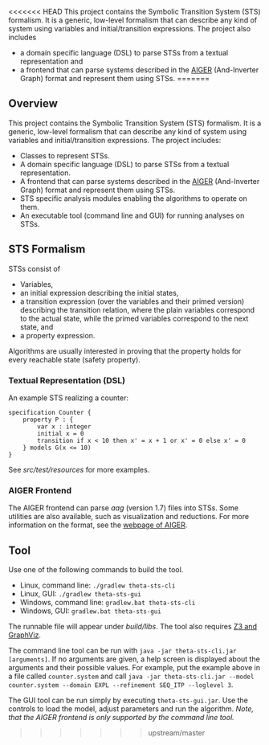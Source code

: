 <<<<<<< HEAD
This project contains the Symbolic Transition System (STS) formalism. It is a generic, low-level formalism that can describe any kind of system using variables and initial/transition expressions. The project also includes

* a domain specific language (DSL) to parse STSs from a textual representation and
* a frontend that can parse systems described in the [AIGER](http://fmv.jku.at/aiger/) (And-Inverter Graph) format and represent them using STSs.
=======
## Overview

This project contains the Symbolic Transition System (STS) formalism. It is a generic, low-level formalism that can describe any kind of system using variables and initial/transition expressions. The project includes:

* Classes to represent STSs.
* A domain specific language (DSL) to parse STSs from a textual representation.
* A frontend that can parse systems described in the [AIGER](http://fmv.jku.at/aiger/) (And-Inverter Graph) format and represent them using STSs.
* STS specific analysis modules enabling the algorithms to operate on them.
* An executable tool (command line and GUI) for running analyses on STSs.

## STS Formalism

STSs consist of

* Variables,
* an initial expression describing the initial states,
* a transition expression (over the variables and their primed version) describing the transition relation, where the plain variables correspond to the actual state, while the primed variables correspond to the next state, and
* a property expression.

Algorithms are usually interested in proving that the property holds for every reachable state (safety property).

### Textual Representation (DSL)

An example STS realizing a counter:

```
specification Counter {
    property P : {	
        var x : integer
        initial x = 0
        transition if x < 10 then x' = x + 1 or x' = 0 else x' = 0
    } models G(x <= 10)
}
```

See _src/test/resources_ for more examples.

### AIGER Frontend

The AIGER frontend can parse _aag_ (version 1.7) files into STSs. Some utilities are also available, such as visualization and reductions. For more information on the format, see the [webpage of AIGER](http://fmv.jku.at/aiger/).

## Tool

Use one of the following commands to build the tool.

- Linux, command line: `./gradlew theta-sts-cli`
- Linux, GUI: `./gradlew theta-sts-gui`
- Windows, command line: `gradlew.bat theta-sts-cli`
- Windows, GUI: `gradlew.bat theta-sts-gui`

The runnable file will appear under _build/libs_. The tool also requires [Z3 and GraphViz](../doc/Dependencies.md).

The command line tool can be run with `java -jar theta-sts-cli.jar [arguments]`. If no arguments are given, a help screen is displayed about the arguments and their possible values. For example, put the example above in a file called `counter.system` and call `java -jar theta-sts-cli.jar --model counter.system --domain EXPL --refinement SEQ_ITP --loglevel 3`.

The GUI tool can be run simply by executing `theta-sts-gui.jar`. Use the controls to load the model, adjust parameters and run the algorithm. _Note, that the AIGER frontend is only supported by the command line tool._
>>>>>>> upstream/master
